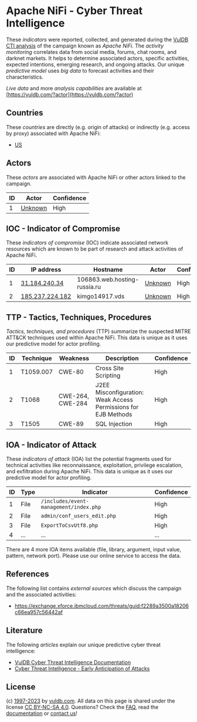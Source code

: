 # Apache NiFi - Cyber Threat Intelligence

These _indicators_ were reported, collected, and generated during the [VulDB CTI analysis](https://vuldb.com/?kb.cti) of the campaign known as _Apache NiFi_. The _activity monitoring_ correlates data from social media, forums, chat rooms, and darknet markets. It helps to determine associated actors, specific activities, expected intentions, emerging research, and ongoing attacks. Our unique _predictive model_ uses _big data_ to forecast activities and their characteristics.

_Live data_ and more _analysis capabilities_ are available at [https://vuldb.com/?actor](https://vuldb.com/?actor)

## Countries

These _countries_ are directly (e.g. origin of attacks) or indirectly (e.g. access by proxy) associated with Apache NiFi:

* [US](https://vuldb.com/?country.us)

## Actors

These _actors_ are associated with Apache NiFi or other actors linked to the campaign.

ID | Actor | Confidence
-- | ----- | ----------
1 | [Unknown](https://vuldb.com/?actor.unknown) | High

## IOC - Indicator of Compromise

These _indicators of compromise_ (IOC) indicate associated network resources which are known to be part of research and attack activities of Apache NiFi.

ID | IP address | Hostname | Actor | Confidence
-- | ---------- | -------- | ----- | ----------
1 | [31.184.240.34](https://vuldb.com/?ip.31.184.240.34) | 106863.web.hosting-russia.ru | [Unknown](https://vuldb.com/?actor.unknown) | High
2 | [185.237.224.182](https://vuldb.com/?ip.185.237.224.182) | kimgo14917.vds | [Unknown](https://vuldb.com/?actor.unknown) | High

## TTP - Tactics, Techniques, Procedures

_Tactics, techniques, and procedures_ (TTP) summarize the suspected MITRE ATT&CK techniques used within Apache NiFi. This data is unique as it uses our predictive model for actor profiling.

ID | Technique | Weakness | Description | Confidence
-- | --------- | -------- | ----------- | ----------
1 | T1059.007 | CWE-80 | Cross Site Scripting | High
2 | T1068 | CWE-264, CWE-284 | J2EE Misconfiguration: Weak Access Permissions for EJB Methods | High
3 | T1505 | CWE-89 | SQL Injection | High

## IOA - Indicator of Attack

These _indicators of attack_ (IOA) list the potential fragments used for technical activities like reconnaissance, exploitation, privilege escalation, and exfiltration during Apache NiFi. This data is unique as it uses our predictive model for actor profiling.

ID | Type | Indicator | Confidence
-- | ---- | --------- | ----------
1 | File | `/includes/event-management/index.php` | High
2 | File | `admin/conf_users_edit.php` | High
3 | File | `ExportToCsvUtf8.php` | High
4 | ... | ... | ...

There are 4 more IOA items available (file, library, argument, input value, pattern, network port). Please use our online service to access the data.

## References

The following list contains _external sources_ which discuss the campaign and the associated activities:

* https://exchange.xforce.ibmcloud.com/threats/guid:f2289a3500a18206c66ea957c56442af

## Literature

The following _articles_ explain our unique predictive cyber threat intelligence:

* [VulDB Cyber Threat Intelligence Documentation](https://vuldb.com/?kb.cti)
* [Cyber Threat Intelligence - Early Anticipation of Attacks](https://www.scip.ch/en/?labs.20201022)

## License

(c) [1997-2023](https://vuldb.com/?kb.changelog) by [vuldb.com](https://vuldb.com/?kb.about). All data on this page is shared under the license [CC BY-NC-SA 4.0](https://creativecommons.org/licenses/by-nc-sa/4.0/). Questions? Check the [FAQ](https://vuldb.com/?kb.faq), read the [documentation](https://vuldb.com/?kb) or [contact us](https://vuldb.com/?contact)!
